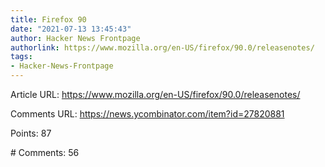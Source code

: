 ```yaml
---
title: Firefox 90
date: "2021-07-13 13:45:43"
author: Hacker News Frontpage
authorlink: https://www.mozilla.org/en-US/firefox/90.0/releasenotes/
tags:
- Hacker-News-Frontpage
---
```


<p>Article URL: <a href="https://www.mozilla.org/en-US/firefox/90.0/releasenotes/">https://www.mozilla.org/en-US/firefox/90.0/releasenotes/</a></p>
<p>Comments URL: <a href="https://news.ycombinator.com/item?id=27820881">https://news.ycombinator.com/item?id=27820881</a></p>
<p>Points: 87</p>
<p># Comments: 56</p>

